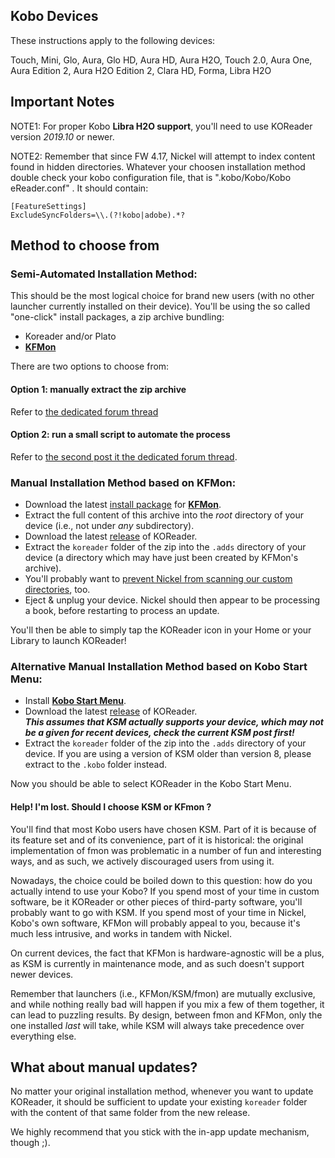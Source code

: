 ## Kobo Devices 

These instructions apply to the following devices:

Touch, Mini, Glo, Aura, Glo HD, Aura HD, Aura H2O, Touch 2.0, Aura One, Aura Edition 2, Aura H2O Edition 2, Clara HD, Forma, Libra H2O

## Important Notes

NOTE1: For proper Kobo **Libra H2O support**, you'll need to use KOReader version *2019.10* or newer.
 
NOTE2: Remember that since FW 4.17, Nickel will attempt to index content found in hidden directories. Whatever your choosen installation method double check your kobo configuration file, that is  ".kobo/Kobo/Kobo eReader.conf" . It should contain:

	[FeatureSettings]
	ExcludeSyncFolders=\\.(?!kobo|adobe).*?

## Method to choose from

### Semi-Automated Installation Method:

This should be the most logical choice for brand new users (with no other launcher currently installed on their device).
You'll be using the so called "one-click" install packages, a zip archive bundling:
- Koreader and/or Plato
- [**KFMon**](https://github.com/NiLuJe/kfmon)

There are two options to choose from:

#### Option 1: manually extract the zip archive 

Refer to [the dedicated forum thread](https://www.mobileread.com/forums/showthread.php?t=314220)

#### Option 2: run a small script to automate the process

Refer to [the second post it the dedicated forum thread](https://www.mobileread.com/forums/showpost.php?p=3797096&postcount=2).


### Manual Installation Method based on KFMon:

- Download the latest [install package](http://www.mobileread.com/forums/showthread.php?t=274231) for [**KFMon**](https://github.com/NiLuJe/kfmon).
- Extract the full content of this archive into the *root* directory of your device (i.e., not under *any* subdirectory).
- Download the latest [release](https://github.com/koreader/koreader/releases) of KOReader.
- Extract the `koreader` folder of the zip into the `.adds` directory of your device (a directory which may have just been created by KFMon's archive).
- You'll probably want to [prevent Nickel from scanning our custom directories](https://github.com/NiLuJe/kfmon/blob/812b7dc46eef92772c8a5f756a92a54e1c7f6c37/tools/install.sh#L85-L99), too.
- Eject & unplug your device. Nickel should then appear to be processing a book, before restarting to process an update.

You'll then be able to simply tap the KOReader icon in your Home or your Library to launch KOReader!


### Alternative Manual Installation Method based on Kobo Start Menu:
- Install [**Kobo Start Menu**](https://www.mobileread.com/forums/showthread.php?t=293804).
- Download the latest [release](https://github.com/koreader/koreader/releases) of KOReader.  
***This assumes that KSM actually supports your device, which may not be a given for recent devices, check the current KSM post first!***
- Extract the `koreader` folder of the zip into the `.adds` directory of your device. If you are using a version of KSM older than version 8, please extract to the `.kobo` folder instead.

Now you should be able to select KOReader in the Kobo Start Menu.

#### Help! I'm lost. Should I choose KSM or KFmon ?

You'll find that most Kobo users have chosen KSM. Part of it is because of its feature set and of its convenience, part of it is historical: the original implementation of fmon was problematic in a number of fun and interesting ways, and as such, we actively discouraged users from using it.

Nowadays, the choice could be boiled down to this question: how do you actually intend to use your Kobo?
If you spend most of your time in custom software, be it KOReader or other pieces of third-party software, you'll probably want to go with KSM.
If you spend most of your time in Nickel, Kobo's own software, KFMon will probably appeal to you, because it's much less intrusive, and works in tandem with Nickel.

On current devices, the fact that KFMon is hardware-agnostic will be a plus, as KSM is currently in maintenance mode, and as such doesn't support newer devices.

Remember that launchers (i.e., KFMon/KSM/fmon) are mutually exclusive, and while nothing really bad will happen if you mix a few of them together, it can lead to puzzling results. By design, between fmon and KFMon, only the one installed *last* will take, while KSM will always take precedence over everything else.



## What about manual updates?

No matter your original installation method, whenever you want to update KOReader, it should be sufficient to update your existing `koreader` folder with the content of that same folder from the new release.

We highly recommend that you stick with the in-app update mechanism, though ;).
